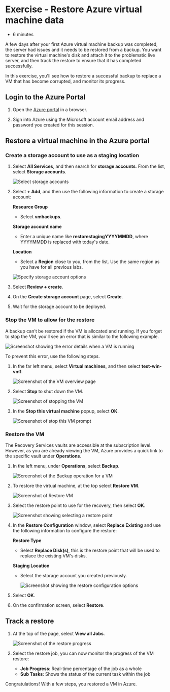 # Exercise - Restore Azure virtual machine data

* 6 minutes

A few days after your first Azure virtual machine backup was completed, the server had issues and it needs to be restored from a backup. You want to restore the virtual machine's disk and attach it to the problematic live server, and then track the restore to ensure that it has completed successfully.

In this exercise, you'll see how to restore a successful backup to replace a VM that has become corrupted, and monitor its progress.

## Login to the Azure Portal

1. Open the [Azure portal](https://portal.azure.com) in a browser.

2. Sign into Azure using the Microsoft account email address and password you created for this session.

## Restore a virtual machine in the Azure portal

### Create a storage account to use as a staging location

1. Select **All Services**, and then search for **storage accounts**. From the list, select **Storage accounts**.

    ![Select storage accounts](images/restorevms1.png)

2. Select **+ Add**, and then use the following information to create a storage account:

   **Resource Group**

    * Select **vmbackups**.

   **Storage account name**

    * Enter a unique name like **restorestagingYYYYMMDD**, where YYYYMMDD is replaced with today's date.

    **Location**

    * Select a **Region** close to you, from the list. Use the same region as you have for all previous labs.

     ![Specify storage account options](images/restorevms2.png)

3. Select **Review + create**.

4. On the **Create storage account** page, select **Create**.

5. Wait for the storage account to be deployed.

### Stop the VM to allow for the restore

A backup can't be restored if the VM is allocated and running. If you forget to stop the VM, you'll see an error that is similar to the following example.

![Screenshot showing the error details when a VM is running](images/restorevms3.png)

To prevent this error, use the following steps.

1. In the far left menu, select **Virtual machines**, and then select **test-win-vm1**.

    ![Screenshot of the VM overview page](images/restorevms4.png)

2. Select **Stop** to shut down the VM.

    ![Screenshot of stopping the VM](images/restorevms5.png)

3. In the **Stop this virtual machine** popup, select **OK**.

    ![Screenshot of stop this VM prompt](images/restorevms6.png)

### Restore the VM

The Recovery Services vaults are accessible at the subscription level. However, as you are already viewing the VM, Azure provides a quick link to the specific vault under **Operations**.

1. In the left menu, under **Operations**, select **Backup**.

    ![Screenshot of the Backup operation for a VM](images/restorevms7.png)

2. To restore the virtual machine, at the top select **Restore VM**.

    ![Screenshot of Restore VM](images/restorevms8.png)

3. Select the restore point to use for the recovery, then select **OK**.

    ![Screenshot showing selecting a restore point](images/restorevms9.png)

4. In the **Restore Configuration** window, select **Replace Existing** and use the following information to configure the restore:

   **Restore Type**

    * Select **Replace Disk(s)**, this is the restore point that will be used to replace the existing VM's disks.

    **Staging Location**

    * Select the storage account you created previously.

        ![Screenshot showing the restore configuration options](images/restorevms10.png)

5. Select **OK**.

6. On the confirmation screen, select **Restore**.

## Track a restore

1. At the top of the page, select **View all Jobs**.

    ![Screenshot of the restore progress](images/restorevms11.png)

2. Select the restore job, you can now monitor the progress of the VM restore:

    * **Job Progress**: Real-time percentage of the job as a whole
    * **Sub Tasks**: Shows the status of the current task within the job

Congratulations! With a few steps, you restored a VM in Azure.
